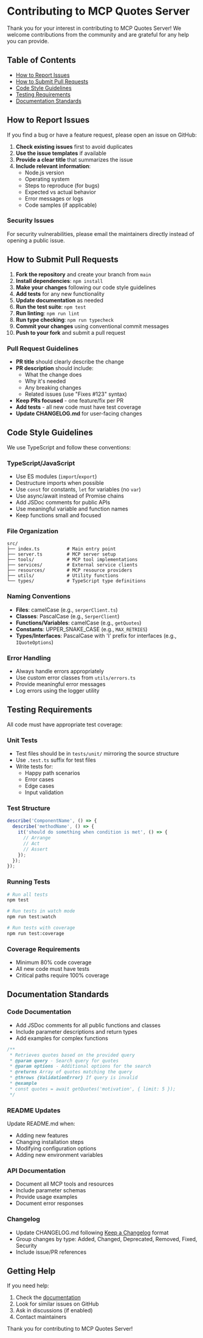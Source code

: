 # Contributing to MCP Quotes Server

Thank you for your interest in contributing to MCP Quotes Server! We welcome contributions from the community and are grateful for any help you can provide.

## Table of Contents

- [How to Report Issues](#how-to-report-issues)
- [How to Submit Pull Requests](#how-to-submit-pull-requests)
- [Code Style Guidelines](#code-style-guidelines)
- [Testing Requirements](#testing-requirements)
- [Documentation Standards](#documentation-standards)

## How to Report Issues

If you find a bug or have a feature request, please open an issue on GitHub:

1. **Check existing issues** first to avoid duplicates
2. **Use the issue templates** if available
3. **Provide a clear title** that summarizes the issue
4. **Include relevant information**:
   - Node.js version
   - Operating system
   - Steps to reproduce (for bugs)
   - Expected vs actual behavior
   - Error messages or logs
   - Code samples (if applicable)

### Security Issues

For security vulnerabilities, please email the maintainers directly instead of opening a public issue.

## How to Submit Pull Requests

1. **Fork the repository** and create your branch from `main`
2. **Install dependencies**: `npm install`
3. **Make your changes** following our code style guidelines
4. **Add tests** for any new functionality
5. **Update documentation** as needed
6. **Run the test suite**: `npm test`
7. **Run linting**: `npm run lint`
8. **Run type checking**: `npm run typecheck`
9. **Commit your changes** using conventional commit messages
10. **Push to your fork** and submit a pull request

### Pull Request Guidelines

- **PR title** should clearly describe the change
- **PR description** should include:
  - What the change does
  - Why it's needed
  - Any breaking changes
  - Related issues (use "Fixes #123" syntax)
- **Keep PRs focused** - one feature/fix per PR
- **Add tests** - all new code must have test coverage
- **Update CHANGELOG.md** for user-facing changes

## Code Style Guidelines

We use TypeScript and follow these conventions:

### TypeScript/JavaScript

- Use ES modules (`import`/`export`)
- Destructure imports when possible
- Use `const` for constants, `let` for variables (no `var`)
- Use async/await instead of Promise chains
- Add JSDoc comments for public APIs
- Use meaningful variable and function names
- Keep functions small and focused

### File Organization

```
src/
├── index.ts          # Main entry point
├── server.ts         # MCP server setup
├── tools/            # MCP tool implementations
├── services/         # External service clients
├── resources/        # MCP resource providers
├── utils/            # Utility functions
└── types/            # TypeScript type definitions
```

### Naming Conventions

- **Files**: camelCase (e.g., `serperClient.ts`)
- **Classes**: PascalCase (e.g., `SerperClient`)
- **Functions/Variables**: camelCase (e.g., `getQuotes`)
- **Constants**: UPPER_SNAKE_CASE (e.g., `MAX_RETRIES`)
- **Types/Interfaces**: PascalCase with 'I' prefix for interfaces (e.g., `IQuoteOptions`)

### Error Handling

- Always handle errors appropriately
- Use custom error classes from `utils/errors.ts`
- Provide meaningful error messages
- Log errors using the logger utility

## Testing Requirements

All code must have appropriate test coverage:

### Unit Tests

- Test files should be in `tests/unit/` mirroring the source structure
- Use `.test.ts` suffix for test files
- Write tests for:
  - Happy path scenarios
  - Error cases
  - Edge cases
  - Input validation

### Test Structure

```typescript
describe('ComponentName', () => {
  describe('methodName', () => {
    it('should do something when condition is met', () => {
      // Arrange
      // Act
      // Assert
    });
  });
});
```

### Running Tests

```bash
# Run all tests
npm test

# Run tests in watch mode
npm run test:watch

# Run tests with coverage
npm run test:coverage
```

### Coverage Requirements

- Minimum 80% code coverage
- All new code must have tests
- Critical paths require 100% coverage

## Documentation Standards

### Code Documentation

- Add JSDoc comments for all public functions and classes
- Include parameter descriptions and return types
- Add examples for complex functions

```typescript
/**
 * Retrieves quotes based on the provided query
 * @param query - Search query for quotes
 * @param options - Additional options for the search
 * @returns Array of quotes matching the query
 * @throws {ValidationError} If query is invalid
 * @example
 * const quotes = await getQuotes('motivation', { limit: 5 });
 */
```

### README Updates

Update README.md when:
- Adding new features
- Changing installation steps
- Modifying configuration options
- Adding new environment variables

### API Documentation

- Document all MCP tools and resources
- Include parameter schemas
- Provide usage examples
- Document error responses

### Changelog

- Update CHANGELOG.md following [Keep a Changelog](https://keepachangelog.com/) format
- Group changes by type: Added, Changed, Deprecated, Removed, Fixed, Security
- Include issue/PR references

## Getting Help

If you need help:

1. Check the [documentation](./docs/)
2. Look for similar issues on GitHub
3. Ask in discussions (if enabled)
4. Contact maintainers

Thank you for contributing to MCP Quotes Server!